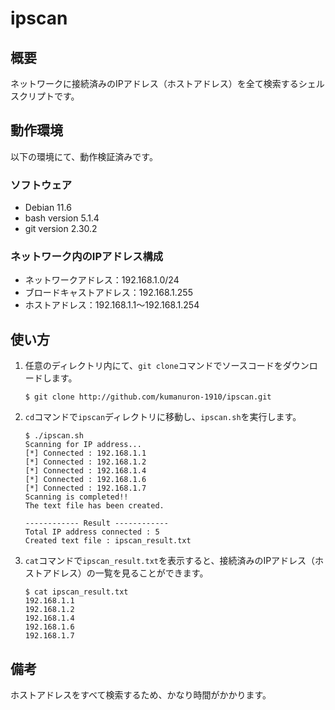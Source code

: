# ipscan

## 概要

ネットワークに接続済みのIPアドレス（ホストアドレス）を全て検索するシェルスクリプトです。

## 動作環境

以下の環境にて、動作検証済みです。

### ソフトウェア

- Debian 11.6
- bash version 5.1.4
- git version 2.30.2

### ネットワーク内のIPアドレス構成

- ネットワークアドレス：192.168.1.0/24
- ブロードキャストアドレス：192.168.1.255
- ホストアドレス：192.168.1.1～192.168.1.254

## 使い方

1. 任意のディレクトリ内にて、`git clone`コマンドでソースコードをダウンロードします。

    ```none
    $ git clone http://github.com/kumanuron-1910/ipscan.git
    ```

2. `cd`コマンドで`ipscan`ディレクトリに移動し、`ipscan.sh`を実行します。

    ```none
    $ ./ipscan.sh
    Scanning for IP address...
    [*] Connected : 192.168.1.1
    [*] Connected : 192.168.1.2
    [*] Connected : 192.168.1.4
    [*] Connected : 192.168.1.6
    [*] Connected : 192.168.1.7
    Scanning is completed!!
    The text file has been created.

    ------------ Result ------------
    Total IP address connected : 5
    Created text file : ipscan_result.txt
    ```

3. `cat`コマンドで`ipscan_result.txt`を表示すると、接続済みのIPアドレス（ホストアドレス）の一覧を見ることができます。

    ```none
    $ cat ipscan_result.txt
    192.168.1.1
    192.168.1.2
    192.168.1.4
    192.168.1.6
    192.168.1.7
    ```

## 備考

ホストアドレスをすべて検索するため、かなり時間がかかります。

